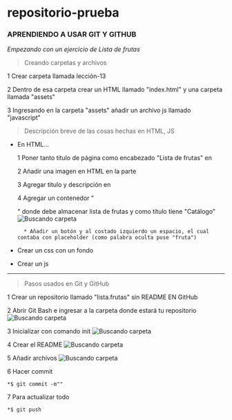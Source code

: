 # repositorio-prueba
### **APRENDIENDO A USAR GIT Y GITHUB**


*Empezando con un ejercicio de Lista de frutas*


> Creando carpetas y archivos


1 Crear carpeta llamada lección-13


2 Dentro de esa carpeta crear un HTML llamado "index.html" y una carpeta llamada "assets"


3 Ingresando en la carpeta "assets" añadir un archivo js llamado "javascript"


> Descripción breve de las cosas hechas en HTML, JS


* En HTML...
	
	1 Poner tanto título de página como encabezado "Lista de frutas" en <HEAD>


	2 Añadir una imagen en HTML en la parte <body>


	3 Agregar titulo y descripción en <body>


	4 Agregar un contenedor "<div>" donde debe almacenar lista de frutas y como título tiene "Catálogo"
	![Buscando carpeta](img/pagina_web.png)


		* Añadir un botón y al costado izquierdo un espacio, el cual contaba con placeholder (como palabra oculta puse "fruta")


* Crear un css con un fondo 


* Crear un js 

***

> Pasos usados en Git y GitHub


1 Crear un repositorio llamado "lista.frutas" sin README EN GitHub


2 Abrir Git Bash e ingresar a la carpeta donde estará tu repositorio 
	![Buscando carpeta](img/buscar_carp.png) 



3 Inicializar con comando init
	![Buscando carpeta](img/init.png)


4 Crear el README 
	![Buscando carpeta](img/crendo_README.png) 



5 Añadir archivos
	![Buscando carpeta](img/add.png) 



6 Hacer commit


	*$ git commit -m""



7 Para actualizar todo


	*$ git push


